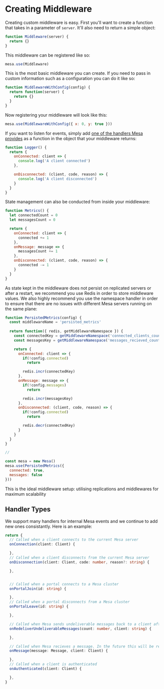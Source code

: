 # Creating Middleware
Creating custom middleware is easy. First you'll want to create a function that takes in a parameter of `server`. It'll also need to return a simple object:
```js
function Middleware(server) {
  return {}
}
```

This middleware can be registered like so:
```js
mesa.use(Middleware)
```

This is the most basic middleware you can create. If you need to pass in custom information such as a configuration you can do it like so:
```js
function MiddlewareWithConfig(config) {
  return function(server) {
    return {}
  }
}
```

Now registering your middleware will look like this:
```js
mesa.use(MiddlewareWithConfig({ x: 0, y: true }))
```

If you want to listen for events, simply add [one of the handlers Mesa provides](#handler-types) as a function in the object that your middleware returns:
```js
function Logger() {
  return {
    onConnected: client => {
      console.log('A client connected')
    },

    onDisconnected: (client, code, reason) => {
      console.log('A client disconnected')
    }
  }
}
```

State management can also be conducted from inside your middleware:
```js
function Metrics() {
  let connectedCount = 0
  let messagesCount = 0

  return {
    onConnected: client => {
      connected += 1
    },
    onMessage: message => {
      messagesCount += 1
    },
    onDisconnected: (client, code, reason) => {
      connected -= 1
    }
  }
}
```

As state kept in the middleware does not persist on replicated servers or after a restart, we recommend you use Redis in order to store middleware values. We also highly recommend you use the namespace handler in order to ensure that there are no issues with different Mesa servers running on the same plane:
```js
function PersistedMetrics(config) {
  const middlewareName = 'persisted_metrics'
  
  return function({ redis, getMiddlewareNamespace }) {
    const connectedKey = getMiddlewareNamespace('connected_clients_count', middlewareName)
    const messagesKey = getMiddlewareNamespace('messages_recieved_count', middlewareName)

    return {
      onConnected: client => {
        if(!config.connected)
          return

        redis.incr(connectedKey)
      },
      onMessage: message => {
        if(!config.messages)
          return

        redis.incr(messagesKey)
      },
      onDisconnected: (client, code, reason) => {
        if(!config.connected)
          return

        redis.decr(connectedKey)
      }
    }
  }
}

// 

const mesa = new Mesa()
mesa.use(PersistedMetrics({
  connected: true,
  messages: false
}))
```

This is the ideal middleware setup: utilising replications and middlewares for maximum scalability

## Handler Types
We support many handlers for internal Mesa events and we continue to add new ones consistantly. Here is an example:
```ts
return {
  // Called when a client connects to the current Mesa server
  onConnection(client: Client) {

  },
  // Called when a client disconnects from the current Mesa server
  onDisconnection(client: Client, code: number, reason?: string) {

  },


  // Called when a portal connects to a Mesa cluster  
  onPortalJoin(id: string) {

  },
  // Called when a portal disconnects from a Mesa cluster  
  onPortalLeave(id: string) {

  },

  // Called when Mesa sends undeliverable messages back to a client after a period of inactivity
  onRedeliverUndeliverableMessages(count: number, client: string) {

  },

  // Called when Mesa recieves a message. In the future this will be renamed to 'onMessageRecieved'
  onMessage(message: Message, client: Client) {

  },
  // Called when a client is authenticated
  onAuthenticated(client: Client) {

  },
}
```
